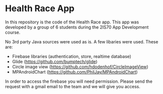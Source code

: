 # Health Race App
In this repository is the code of the Health Race app. This app was developed by a group of 6 students during the 2IS70 App Development course.

No 3rd party Java sources were used as is. A few libaries were used. These are:
- Firebase libraries (authentication, store, realtime database)
- Glide (https://github.com/bumptech/glide)
- Circle image view (https://github.com/hdodenhof/CircleImageView)
- MPAndroidChart (https://github.com/PhilJay/MPAndroidChart)

In order to access the firebase you will need permission. Please send the request with a gmail email to the team and we will give you access.
